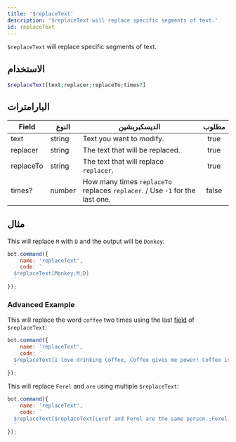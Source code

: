 ```yaml
---
title: '$replaceText'
description: '$replaceText will replace specific segments of text.'
id: replaceText
---
```


`$replaceText` will replace specific segments of text.

## الاستخدام

```php
$replaceText[text;replacer;replaceTo;times?]
```

## البارامترات

| Field     | النوع  | الديسكبربشين                                                                 | مطلوب |
| --------- | ------ | ---------------------------------------------------------------------------- |:-----:|
| text      | string | Text you want to modify.                                                     | true  |
| replacer  | string | The text that will be replaced.                                              | true  |
| replaceTo | string | The text that will replace `replacer`.                                       | true  |
| times?    | number | How many times `replaceTo` replaces `replacer`. / Use `-1` for the last one. | false |

## مثال

This will replace `M` with `D` and the output will be `Donkey`:

```javascript
bot.command({
    name: 'replaceText',
    code: `
  $replaceText[Monkey;M;D]
  `
});
```

### Advanced Example

This will replace the word `coffee` two times using the last [field](#parameters) of `$replaceText`:

```javascript
bot.command({
    name: 'replaceText',
    code: `
  $replaceText[I love drinking Coffee, Coffee gives me power! Coffee is bad for my health.;Coffee;orange juice;2]
  `
});
```

This will replace `Ferel` and `are` using multiple `$replaceText`:

```javascript
bot.command({
    name: 'replaceText',
    code: `
  $replaceText[$replaceText[Leref and Ferel are the same person.;Ferel;Ayaka];are;are not]
  `
});
```

